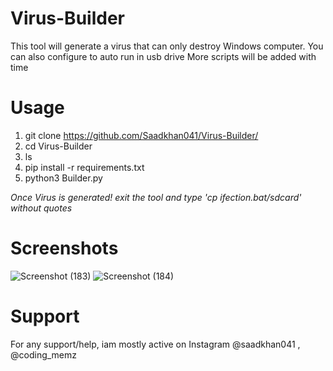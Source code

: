 # Virus-Builder
This tool will generate a virus that can only destroy Windows computer. You can also configure to auto run in usb drive
More scripts will be added with time

# Usage
1. git clone https://github.com/Saadkhan041/Virus-Builder/
2. cd Virus-Builder
3. ls
4. pip install -r requirements.txt
5. python3 Builder.py

*Once Virus is generated! exit the tool and type 'cp ifection.bat/sdcard' without quotes*

# Screenshots
![Screenshot (183)](https://user-images.githubusercontent.com/93708296/147873439-ad4668b9-179e-4944-889b-057975e0e2d9.png)
![Screenshot (184)](https://user-images.githubusercontent.com/93708296/147873442-7f3e9653-01bb-4068-ba17-3703d14cf054.png)


# Support
For any support/help, iam mostly active on Instagram @saadkhan041 , @coding_memz




